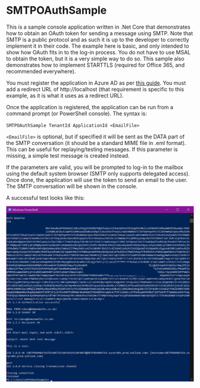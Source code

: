 # SMTPOAuthSample

This is a sample console application written in .Net Core that demonstrates how to obtain an OAuth token for sending a message using SMTP.  Note that SMTP is a public protocol and as such it is up to the developer to correctly implement it in their code. The example here is basic, and only intended to show how OAuth fits in to the log-in process. You do not have to use MSAL to obtain the token, but it is a very simple way to do so.  This sample also demonstrates how to implement STARTTLS (required for Office 365, and recommended everywhere).

You must register the application in Azure AD as per [this guide](https://docs.microsoft.com/en-us/exchange/client-developer/legacy-protocols/how-to-authenticate-an-imap-pop-smtp-application-by-using-oauth#get-an-access-token "Authenticate an IMAP application using OAuth").  You must add a redirect URL of http://localhost (that requirement is specific to this example, as it is what it uses as a redirect URL).

Once the application is registered, the application can be run from a command prompt (or PowerShell console).  The syntax is:

`SMTPOAuthSample TenantId ApplicationId <EmailFile>`

`<EmailFile>` is optional, but if specified it will be sent as the DATA part of the SMTP conversation (it should be a standard MIME file in .eml format).  This can be useful for replaying/testing messages.  If this parameter is missing, a simple test message is created instead.

If the parameters are valid, you will be prompted to log-in to the mailbox using the default system browser (SMTP only supports delegated access).  Once done, the application will use the token to send an email to the user.  The SMTP conversation will be shown in the console.

A successful test looks like this:

![SMTPOAuthSample Successful Test Screenshot](https://github.com/David-Barrett-MS/SMTPOAuthSample/blob/master/SMTPOAuthSampleScreenshot.png?raw=true "SMTPOAuthSample Successful Test Screenshot")
